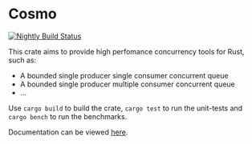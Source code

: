 # Cosmo

[![Nightly Build Status](https://travis-ci.org/duarten/cosmo.svg?branch=master)](https://travis-ci.org/duarten/cosmo)

This crate aims to provide high perfomance concurrency tools for Rust, such as:

* A bounded single producer single consumer concurrent queue
* A bounded single producer multiple consumer concurrent queue
* ...

Use `cargo build` to build the crate, `cargo test` to run the unit-tests and
`cargo bench` to run the benchmarks.

Documentation can be viewed [here](http://duarten.github.io/cosmo).
